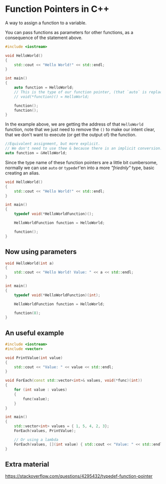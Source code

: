 # Function Pointers in C++

A way to assign a function to a variable.

You can pass functions as parameters for other functions, as a consequence of the statement above.

```cpp
#include <iostream>

void HelloWorld()
{
    std::cout << "Hello World!" << std::endl;
}

int main()
{
    auto function = HelloWorld;
    // This is the type of our function pointer, (that `auto` is replacing)
    // void(*function)() = HelloWorld;

    function();
    function();
}
```

In the example above, we are getting the address of that `HelloWorld` function, note that we just need to remove the `()` to make our intent clear, that we don't want to execute (or get the output of) the function.

```cpp
//Equivalent assignment, but more explicit.
// We don't need to use thee & because there is an implicit conversion.
auto function = &HelloWorld;
```

Since the type name of these function pointers are a little bit cumbersome, normally we can use `auto` or `typedef`'en into a more *"friednly"* type, basic creating an alias.

```cpp
void HelloWorld()
{
    std::cout << "Hello World!" << std::endl;
}

int main()
{
    typedef void(*HelloWorldFunction)();

    HelloWorldFunction function = HelloWorld;

    function();
}
```

## Now using parameters

```cpp
void HelloWorld(int a)
{
    std::cout << "Hello World! Value: " << a << std::endl;
}

int main()
{
    typedef void(*HelloWorldFunction)(int);

    HelloWorldFunction function = HelloWorld;

    function(8);
}
```

## An useful example

```cpp
#include <iostream>
#include <vector>

void PrintValue(int value)
{
    std::cout << "Value: " << value << std::endl;
}

void ForEach(const std::vector<int>& values, void(*func)(int))
{
    for (int value : values)
    {
        func(value);
    }
}

int main()
{
    std::vector<int> values = { 1, 5, 4, 2, 3};
    ForEach(values, PrintValue);

    // Or using a lambda
    ForEach(values, [](int value) { std::cout << "Value: " << std::endl; });
}
```

## Extra material

https://stackoverflow.com/questions/4295432/typedef-function-pointer